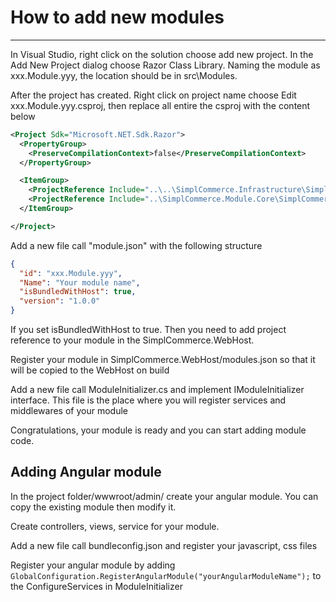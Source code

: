 # How to add new modules

---

In Visual Studio, right click on the solution choose add new project. In the Add New Project dialog choose Razor Class Library. Naming the module as xxx.Module.yyy, the location should be in src\Modules.

After the project has created. Right click on project name choose Edit xxx.Module.yyy.csproj, then replace all entire the csproj with the content below

```xml
<Project Sdk="Microsoft.NET.Sdk.Razor">
  <PropertyGroup>
    <PreserveCompilationContext>false</PreserveCompilationContext>
  </PropertyGroup>

  <ItemGroup>
    <ProjectReference Include="..\..\SimplCommerce.Infrastructure\SimplCommerce.Infrastructure.csproj" />
    <ProjectReference Include="..\SimplCommerce.Module.Core\SimplCommerce.Module.Core.csproj" />
  </ItemGroup>

</Project>
```

Add a new file call "module.json" with the following structure

```json
{
  "id": "xxx.Module.yyy",
  "Name": "Your module name",
  "isBundledWithHost": true,
  "version": "1.0.0"
}
```

If you set isBundledWithHost to true. Then you need to add project reference to your module in the SimplCommerce.WebHost.

Register your module in SimplCommerce.WebHost/modules.json so that it will be copied to the WebHost on build

Add a new file call ModuleInitializer.cs and implement IModuleInitializer interface. This file is the place where you will register services and middlewares of your module

Congratulations, your module is ready and you can start adding module code.

## Adding Angular module

In the project folder/wwwroot/admin/ create your angular module. You can copy the existing module then modify it.

Create controllers, views, service for your module.

Add a new file call bundleconfig.json and register your javascript, css files

Register your angular module by adding `GlobalConfiguration.RegisterAngularModule("yourAngularModuleName");` to the ConfigureServices in ModuleInitializer
